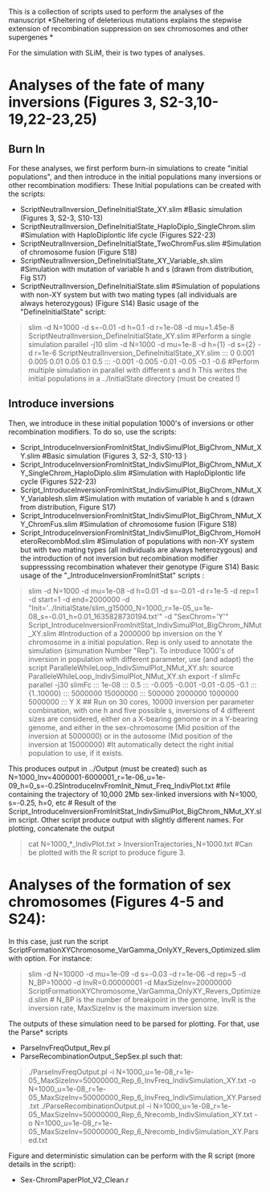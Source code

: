 This is a collection of scripts used to perform the analyses of the manuscript *Sheltering of deleterious mutations explains the stepwise extension of recombination suppression on sex chromosomes and other supergenes *

For the simulation with SLiM, their is two types of analyses.
# Analyses of the fate of many inversions (Figures 3, S2-3,10-19,22-23,25) 
## Burn In
For these analyses, we first perform burn-in simulations to create "initial populations", and then introduce in the initial populations many inversions or other recombination modifiers:
These Initial populations can be created with the scripts:
 - ScriptNeutralInversion_DefineInitialState_XY.slim #Basic simulation (Figures 3, S2-3, S10-13)
 - ScriptNeutralInversion_DefineInitialState_HaploDiplo_SingleChrom.slim #Simulation with HaploDiplontic life cycle (Figures S22-23)
 - ScriptNeutralInversion_DefineInitialState_TwoChromFus.slim #Simulation of chromosome fusion (Figure S18)
 - ScriptNeutralInversion_DefineInitialState_XY_Variable_sh.slim #Simulation with mutation of variable h and s (drawn from distribution, Fig S17)
 - ScriptNeutralInversion_DefineInitialState.slim #Simulation of populations with non-XY system but with two mating types (all individuals are always heterozygous) (Figure S14)
Basic usage of the "DefineInitialState" script:
>slim -d N=1000 -d s=-0.01 -d h=0.1 -d r=1e-08 -d mu=1.45e-8 ScriptNeutralInversion_DefineInitialState_XY.slim #Perform a single simulation
>parallel -j10 slim -d N=1000 -d mu=1e-8 -d h={1} -d s={2} -d r=1e-6 ScriptNeutralInversion_DefineInitialState_XY.slim ::: 0 0.001 0.005 0.01 0.05 0.1 0.5 ::: -0.001 -0.005 -0.01 -0.05 -0.1 -0.6 #Perform multiple simulation in parallel with different s and h
This writes the initial populations in a ../InitialState directory (must be created !)

## Introduce inversions
Then, we introduce in these initial population 1000's of inversions or other recombination modifiers. To do so, use the scripts:
 - Script_IntroduceInversionFromInitStat_IndivSimulPlot_BigChrom_NMut_XY.slim #Basic simulation (Figures 3, S2-3, S10-13 )
 - Script_IntroduceInversionFromInitStat_IndivSimulPlot_BigChrom_NMut_XY_SingleChrom_HaploDiplo.slim #Simulation with HaploDiplontic life cycle (Figures S22-23)
 - Script_IntroduceInversionFromInitStat_IndivSimulPlot_BigChrom_NMut_XY_Variablesh.slim #Simulation with mutation of variable h and s (drawn from distribution, Figure S17)
 - Script_IntroduceInversionFromInitStat_IndivSimulPlot_BigChrom_NMut_XY_ChromFus.slim #Simulation of chromosome fusion (Figure S18)
 - Script_IntroduceInversionFromInitStat_IndivSimulPlot_BigChrom_HomoHeteroRecombMod.slim #Simulation of populations with non-XY system but with two mating types (all individuals are always heterozygous) and the introduction of not inversion but recombination modifier suppresssing recombination whatever their genotype (Figure S14)
Basic usage of the "_IntroduceInversionFromInitStat" scripts :
 > slim -d N=1000 -d mu=1e-08 -d h=0.01 -d s=-0.01 -d r=1e-5 -d rep=1 -d start=1 -d end=2000000 -d "Init='../InitialState/slim_g15000_N=1000_r=1e-05_u=1e-08_s=-0.01_h=0.01_1635828730194.txt'" -d "SexChrom='Y'" Script_IntroduceInversionFromInitStat_IndivSimulPlot_BigChrom_NMut_XY.slim #Introduction of a 2000000 bp inversion on the Y chromosome in a initial population. Rep is only used to annotate the simulation (simunation Number "Rep").
To introduce 1000's of inversion in population with different parameter, use (and adapt) the script ParalleleWhileLoop_IndivSimulPlot_NMut_XY.sh:
 > source ParalleleWhileLoop_IndivSimulPlot_NMut_XY.sh
 > export -f slimFc
 > parallel -j30 slimFc ::: 1e-08 ::: 0.5 ::: -0.005 -0.001 -0.01 -0.05 -0.1 ::: {1..10000} ::: 5000000 15000000 ::: 500000 2000000 1000000 5000000 ::: Y X ## Run on 30 cores, 10000 inversion per parameter combination, with one h and five possible s, inversions of 4 different sizes are considered, either on a X-bearing genome or in a Y-bearing genome, and either in the sex-chromosome (Mid position of the inversion at 5000000) or in the autosome (Mid position of the inversion at 15000000) #It automatically detect the right initial population to use, if it exists.

This produces output in ../Output (must be created) such as N=1000_Inv=4000001-6000001_r=1e-06_u=1e-09_h=0_s=-0.25IntroduceInvFromInit_Nmut_Freq_IndivPlot.txt #file containing the trajectory of 10,000 2Mb sex-linked inversions with N=1000, s=-0.25, h=0, etc # Result of the Script_IntroduceInversionFromInitStat_IndivSimulPlot_BigChrom_NMut_XY.slim script. Other script produce output with slightly different names.
For plotting, concatenate the output
 > cat N=1000_*_IndivPlot.txt > InversionTrajectories_N=1000.txt #Can be plotted with the R script to produce figure 3.
	
# Analyses of the formation of sex chromosomes (Figures 4-5 and S24):
In this case, just run the script ScriptFormationXYChromosome_VarGamma_OnlyXY_Revers_Optimized.slim with option. For instance:

> slim -d N=10000 -d mu=1e-09 -d s=-0.03 -d r=1e-06 -d rep=5 -d N_BP=10000 -d InvR=0.00000001 -d MaxSizeInv=20000000 ScriptFormationXYChromosome_VarGamma_OnlyXY_Revers_Optimized.slim # N_BP is the number of breakpoint in the genome, InvR is the inversion rate, MaxSizeInv is the maximum inversion size.

The outputs of these simulation need to be parsed for plotting. For that, use the Parse* scripts 
- ParseInvFreqOutput_Rev.pl
- ParseRecombinationOutput_SepSex.pl
such that:
>./ParseInvFreqOutput.pl -i N=1000_u=1e-08_r=1e-05_MaxSizeInv=50000000_Rep_6_InvFreq_IndivSimulation_XY.txt -o N=1000_u=1e-08_r=1e-05_MaxSizeInv=50000000_Rep_6_InvFreq_IndivSimulation_XY.Parsed.txt
>./ParseRecombinationOutput.pl -i N=1000_u=1e-08_r=1e-05_MaxSizeInv=50000000_Rep_6_Nrecomb_IndivSimulation_XY.txt -o N=1000_u=1e-08_r=1e-05_MaxSizeInv=50000000_Rep_6_Nrecomb_IndivSimulation_XY.Parsed.txt

Figure and deterministic simulation can be perform with the R script (more details in the script):
 - Sex-ChromPaperPlot_V2_Clean.r
